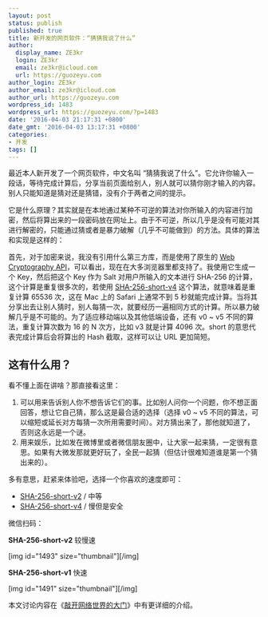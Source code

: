 ```yaml
---
layout: post
status: publish
published: true
title: 新开发的网页软件：“猜猜我说了什么”
author:
  display_name: ZE3kr
  login: ZE3kr
  email: ze3kr@icloud.com
  url: https://guozeyu.com
author_login: ZE3kr
author_email: ze3kr@icloud.com
author_url: https://guozeyu.com
wordpress_id: 1483
wordpress_url: https://guozeyu.com/?p=1483
date: '2016-04-03 21:17:31 +0800'
date_gmt: '2016-04-03 13:17:31 +0800'
categories:
- 开发
tags: []
---
```

<p>最近本人新开发了一个网页软件，中文名叫 “猜猜我说了什么”。它允许你输入一段话，等待完成计算后，分享当前页面给别人，别人就可以猜你刚才输入的内容。别人只能知道是猜对还是猜错，没有介于两者之间的提示。</p>
<p>它是什么原理？其实就是在本地通过某种不可逆的算法对你所输入的内容进行加密，然后将算出来的一段密码放在网址上。由于不可逆，所以几乎是没有可能对其进行解密的，只能通过猜或者是暴力破解（几乎不可能做到）的方法。具体的算法和实现是这样的<!--more-->：</p>
<p>首先，对于加密来说，我没有引用什么第三方库，而是使用了原生的 <a href="http://caniuse.com/#feat=cryptography" target="_blank">Web Cryptography API</a>，可以看出，现在在大多浏览器里都支持了。我使用它生成一个 Key，然后把这个 Key 作为 Salt 对用户所输入的文本进行 SHA-256 的计算，这个计算是重复很多次的，若使用 <a href="https://app.tlo.xyz/Guess-What-I-Said/sha-256-short-v4-zh.html" target="_blank">SHA-256-short-v4</a> 这个算法，就意味着是重复计算 65536 次，这在 Mac 上的 Safari 上通常不到 5 秒就能完成计算。当将其分享出去让别人猜时，别人每猜一次，就要经历一遍相同方式的计算。所以暴力破解几乎是不可能的。为了适应移动端以及其他低端设备，还有 v0 ~ v5 不同的算法，重复计算次数为 16 的 N 次方，比如 v3 就是计算 4096 次。short 的意思代表完成计算后会将算出的 Hash 截取，这样可以让 URL 更加简短。</p>
<h2>这有什么用？</h2>
<p>看不懂上面在讲啥？那直接看这里：</p>
<ol>
<li>可以用来告诉别人你不想告诉它们的事。比如别人问你一个问题，你不想正面回答，想让它自己猜，那么这是最合适的选择（选择 v0 ~ v5 不同的算法，可以缩短或延长对方每猜一次所用需要时间）。对方猜出来了，那他就知道了，否则这永远是一个谜。</li>
<li>用来娱乐，比如发在微博里或者微信朋友圈中，让大家一起来猜，一定很有意思。如果有大微发那就更好玩了，全民一起猜（但估计很难知道谁是第一个猜出来的）。</li>
</ol>
<p>多有意思，赶紧来体验吧，选择一个你喜欢的速度即可：</p>
<ul>
<li><a href="https://app.tlo.xyz/Guess-What-I-Said/sha-256-short-v2-zh.html">SHA-256-short-v2</a> / 中等</li>
<li><a href="https://app.tlo.xyz/Guess-What-I-Said/sha-256-short-v4-zh.html">SHA-256-short-v4</a> / 慢但是安全</li>
</ul>
<p>微信扫码：</p>
<p><strong>SHA-256-short-v2</strong> 较慢速</p>
<p>[img id="1493" size="thumbnail"][/img]</p>
<p><strong>SHA-256-short-v1</strong> 快速</p>
<p>[img id="1491" size="thumbnail"][/img]</p>
<p>本文讨论内容在《<a href="https://j.youzan.com/fzAiLY" target="_blank">敲开网络世界的大门</a>》中有更详细的介绍。</p>
